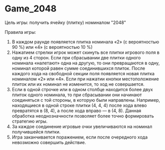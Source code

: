 # Game_2048
Цель игры: получить ячейку (плитку) номиналом "2048"

Правила игры:
1. В каждом раунде появляется плитка номинала «2» (с вероятностью 90 %) или «4» (с вероятностью 10 %)
2. Нажатием стрелки игрок может скинуть все плитки игрового поля в одну из 4 сторон. Если при сбрасывании две плитки одного номинала «налетают» одна на другую, то они превращаются в одну, номинал которой равен сумме соединившихся плиток. После каждого хода на свободной секции поля появляется новая плитка номиналом «2» или «4». Если при нажатии кнопки местоположение плиток или их номинал не изменится, то ход не совершается.
3. Если в одной строчке или в одном столбце находится более двух плиток одного номинала, то при сбрасывании они начинают соединяться с той стороны, в которую были направлены. Например, находящиеся в одной строке плитки (4, 4, 4) после хода влево превратятся в (8, 4), а после хода вправо — в (4, 8). Данная обработка неоднозначности позволяет более точно формировать стратегию игры.
4. За каждое соединение игровые очки увеличиваются на номинал получившейся плитки.
5. Игра заканчивается поражением, если после очередного хода невозможно совершить действие.
